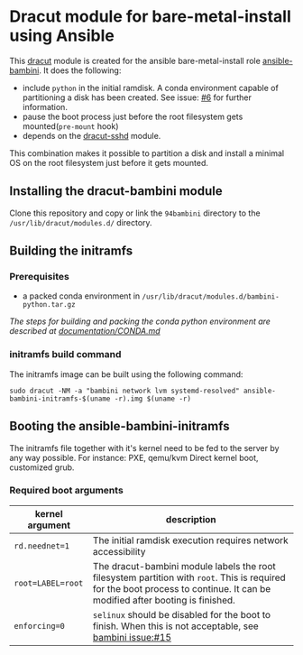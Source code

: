 # Dracut module for bare-metal-install using Ansible

This [dracut](https://dracut.wiki.kernel.org/index.php/Main_Page) module is created for the ansible bare-metal-install role [ansible-bambini](https://github.com/Geertsky/ansible-bambini).
It does the following:
* include `python` in the initial ramdisk. A conda environment capable of partitioning a disk has been created. See issue: [#6](https://github.com/Geertsky/dracut-bambini/issues/6) for further information.
* pause the boot process just before the root filesystem gets mounted(`pre-mount` hook) 
* depends on the [dracut-sshd](https://github.com/gsauthof/dracut-sshd) module.

This combination makes it possible to partition a disk and install a minimal OS on the root filesystem just before it gets mounted.

## Installing the dracut-bambini module

Clone this repository and copy or link the `94bambini` directory to the `/usr/lib/dracut/modules.d/` directory.

## Building the initramfs
### Prerequisites

* a packed conda environment in `/usr/lib/dracut/modules.d/bambini-python.tar.gz`

_The steps for building and packing the conda python environment are described at [documentation/CONDA.md](documentation/CONDA.md)_

### initramfs build command

The initramfs image can be built using the following command:

```
sudo dracut -NM -a "bambini network lvm systemd-resolved" ansible-bambini-initramfs-$(uname -r).img $(uname -r) 
```

## Booting the ansible-bambini-initramfs
The initramfs file together with it's kernel need to be fed to the server by any way possible. For instance: PXE, qemu/kvm Direct kernel boot, customized grub.

### Required boot arguments

| kernel argument | description                                                                                                                                                                    |
|-----------------|--------------------------------------------------------------------------------------------------------------------------------------------------------------------------------|
|`rd.neednet=1`   |The initial ramdisk execution requires network accessibility                                                                                                                    |
|`root=LABEL=root`|The dracut-bambini module labels the root filesystem partition with `root`. This is required for the boot process to continue. It can be modified after booting is finished.    |
|`enforcing=0`    |`selinux` should be disabled for the boot to finish. When this is not acceptable, see [bambini issue:#15](https://github.com/Geertsky/bambini/issues/15)         |

